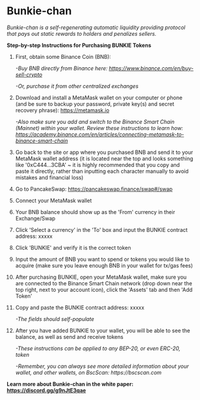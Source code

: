 # Bunkie-chan
_Bunkie-chan is a self-regenerating automatic liquidity providing protocol that pays out static rewards to holders and penalizes sellers._

**Step-by-step Instructions for Purchasing BUNKIE Tokens**

1. First, obtain some Binance Coin (BNB):
    
    _-Buy BNB directly from Binance here: https://www.binance.com/en/buy-sell-crypto_
    
    _-Or, purchase it from other centralized exchanges_
    
2. Download and install a MetaMask wallet on your computer or phone (and be sure to backup your password, private key(s) and secret recovery phrase): https://metamask.io
    
    _-Also make sure you add and switch to the Binance Smart Chain (Mainnet) within your wallet. Review these instructions to learn how: https://academy.binance.com/en/articles/connecting-metamask-to-binance-smart-chain_
    
3. Go back to the site or app where you purchased BNB and send it to your MetaMask wallet address (it is located near the top and looks something like '0xC444...3CBA' ~ it is highly recommended that you copy and paste it directly, rather than inputting each character manually to avoid mistakes and financial loss)
4. Go to PancakeSwap: https://pancakeswap.finance/swap#/swap
5. Connect your MetaMask wallet
6. Your BNB balance should show up as the 'From' currency in their Exchange/Swap
7. Click 'Select a currency' in the 'To' box and input the BUNKIE contract address: xxxxx
8. Click 'BUNKIE' and verify it is the correct token
9. Input the amount of BNB you want to spend or tokens you would like to acquire (make sure you leave enough BNB in your wallet for tx/gas fees)
10. After purchasing BUNKIE, open your MetaMask wallet, make sure you are connected to the Binance Smart Chain network (drop down near the top right, next to your account icon), click the 'Assets' tab and then 'Add Token'
11. Copy and paste the BUNKIE contract address: xxxxx

    _-The fields should self-populate_
    
12. After you have added BUNKIE to your wallet, you will be able to see the balance, as well as send and receive tokens

    _-These instructions can be applied to any BEP-20, or even ERC-20, token_
    
    _-Remember, you can always see more detailed information about your wallet, and other wallets, on BscScan: https://bscscan.com_
    
**Learn more about Bunkie-chan in the white paper: https://discord.gg/g9nJtE3qae**
